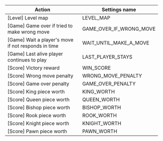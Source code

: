 | Action | Settings name |
|--------|---------------|
| [Level] Level map | LEVEL_MAP |
| [Game] Game over if tried to make wrong move | GAME_OVER_IF_WRONG_MOVE |
| [Game] Wait a player's move if not responds in time | WAIT_UNTIL_MAKE_A_MOVE |
| [Game] Last alive player continues to play | LAST_PLAYER_STAYS |
| [Score] Victory reward | WIN_SCORE |
| [Score] Wrong move penalty | WRONG_MOVE_PENALTY |
| [Score] Game over penalty | GAME_OVER_PENALTY |
| [Score] King piece worth | KING_WORTH |
| [Score] Queen piece worth | QUEEN_WORTH |
| [Score] Bishop piece worth | BISHOP_WORTH |
| [Score] Rook piece worth | ROOK_WORTH |
| [Score] Knight piece worth | KNIGHT_WORTH |
| [Score] Pawn piece worth | PAWN_WORTH |

